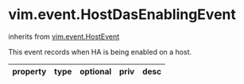 vim.event.HostDasEnablingEvent
==============================
inherits from [vim.event.HostEvent](docs/vim.event.HostEvent.md)


This event records when HA is being enabled on a host.

| property | type | optional | priv | desc |
|:---------|:-----|:---------|:-----|:-----|


